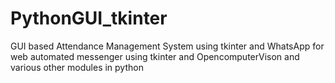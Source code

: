 # PythonGUI_tkinter
GUI based Attendance Management System using tkinter and WhatsApp for web automated messenger using tkinter and OpencomputerVison and various other modules in python

